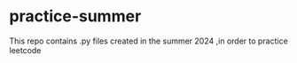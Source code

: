 # practice-summer
This repo contains .py files created in the summer 2024 ,in order to practice leetcode  

